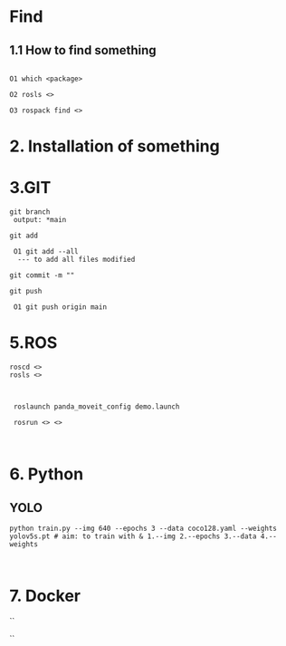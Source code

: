 
# Find

## 1.1 How to find something
```

O1 which <package>

O2 rosls <>

O3 rospack find <>

```

# 2. Installation of something

# 3.GIT

```
git branch
 output: *main

git add
 
 O1 git add --all
  --- to add all files modified 

git commit -m ""

git push

 O1 git push origin main 

```

# 5.ROS
```
roscd <>
rosls <>


```


```

 roslaunch panda_moveit_config demo.launch

 rosrun <> <>

 
```


# 6. Python

## YOLO

```
python train.py --img 640 --epochs 3 --data coco128.yaml --weights yolov5s.pt # aim: to train with & 1.--img 2.--epochs 3.--data 4.--weights 



```


# 7. Docker

``


``